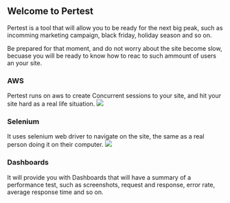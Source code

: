 ## Welcome to Pertest

Pertest is a tool that will allow you to be ready for the next big peak, such as incomming marketing campaign, black friday, holiday season and so on.

Be prepared for that moment, and do not worry about the site become slow, becuase you will be ready to know how to reac to such ammount of users an your site.

### AWS

Pertest runs on aws to create Concurrent sessions to your site, and hit your site hard as a real life situation.
![](https://upload.wikimedia.org/wikipedia/commons/thumb/1/1d/AmazonWebservices_Logo.svg/2000px-AmazonWebservices_Logo.svg.png)

### Selenium

It uses selenium web driver to navigate on the site, the same as a real person doing it on their computer.
![](https://training.saucelabs.com/static/skin/lde-skin-saucelabs/resources/images/Selenium-logo.png)

### Dashboards

It will provide you with Dashboards that will have a summary of a performance test, such as screenshots, request and response, error rate, average response time and so on.
